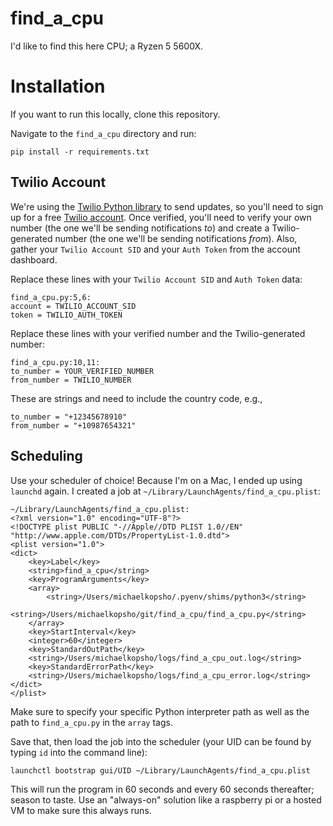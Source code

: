 # find_a_cpu
I'd like to find this here CPU; a Ryzen 5 5600X.

# Installation
If you want to run this locally, clone this repository.

Navigate to the `find_a_cpu` directory and run:
```
pip install -r requirements.txt
```

## Twilio Account
We're using the [Twilio Python library](https://pypi.org/project/twilio/) to send updates, so you'll need to sign up for a free [Twilio account](https://www.twilio.com/). Once verified, you'll need to verify your own number (the one we'll be sending notifications _to_) and create a Twilio-generated number (the one we'll be sending notifications _from_). Also, gather your `Twilio Account SID` and your `Auth Token` from the account dashboard.

Replace these lines with your `Twilio Account SID` and `Auth Token` data:
```
find_a_cpu.py:5,6:
account = TWILIO_ACCOUNT_SID
token = TWILIO_AUTH_TOKEN
```

Replace these lines with your verified number and the Twilio-generated number:
```
find_a_cpu.py:10,11:
to_number = YOUR_VERIFIED_NUMBER
from_number = TWILIO_NUMBER
```

These are strings and need to include the country code, e.g.,
```
to_number = "+12345678910"
from_number = "+10987654321"
```

## Scheduling
Use your scheduler of choice! Because I'm on a Mac, I ended up using `launchd` again. I created a job at `~/Library/LaunchAgents/find_a_cpu.plist`:
```
~/Library/LaunchAgents/find_a_cpu.plist:
<?xml version="1.0" encoding="UTF-8"?>
<!DOCTYPE plist PUBLIC "-//Apple//DTD PLIST 1.0//EN" "http://www.apple.com/DTDs/PropertyList-1.0.dtd">
<plist version="1.0">
<dict>
    <key>Label</key>
    <string>find_a_cpu</string>
    <key>ProgramArguments</key>
    <array>
        <string>/Users/michaelkopsho/.pyenv/shims/python3</string>
        <string>/Users/michaelkopsho/git/find_a_cpu/find_a_cpu.py</string>
    </array>
    <key>StartInterval</key>
    <integer>60</integer>
    <key>StandardOutPath</key>
    <string>/Users/michaelkopsho/logs/find_a_cpu_out.log</string>
    <key>StandardErrorPath</key>
    <string>/Users/michaelkopsho/logs/find_a_cpu_error.log</string>
</dict>
</plist>
```
Make sure to specify your specific Python interpreter path as well as the path to `find_a_cpu.py` in the `array` tags.

Save that, then load the job into the scheduler (your UID can be found by typing `id` into the command line):
```
launchctl bootstrap gui/UID ~/Library/LaunchAgents/find_a_cpu.plist
```

This will run the program in 60 seconds and every 60 seconds thereafter; season to taste. Use an "always-on" solution like a raspberry pi or a hosted VM to make sure this always runs.
